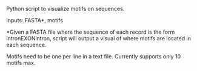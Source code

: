 Python script to visualize motifs on sequences.

Inputs: FASTA*, motifs

*Given a FASTA file where the sequence of each record is the form intronEXONintron, script will output a visual of where motifs are located in each sequence.

Motifs need to be one per line in a text file. Currently supports only 10 motifs max. 


